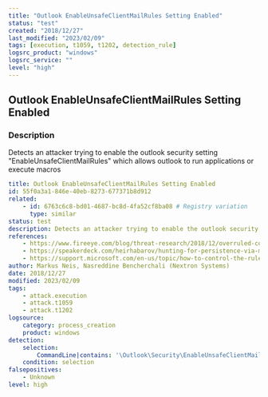 ```yaml
---
title: "Outlook EnableUnsafeClientMailRules Setting Enabled"
status: "test"
created: "2018/12/27"
last_modified: "2023/02/09"
tags: [execution, t1059, t1202, detection_rule]
logsrc_product: "windows"
logsrc_service: ""
level: "high"
---
```


## Outlook EnableUnsafeClientMailRules Setting Enabled

### Description

Detects an attacker trying to enable the outlook security setting "EnableUnsafeClientMailRules" which allows outlook to run applications or execute macros

```yml
title: Outlook EnableUnsafeClientMailRules Setting Enabled
id: 55f0a3a1-846e-40eb-8273-677371b8d912
related:
    - id: 6763c6c8-bd01-4687-bc8d-4fa52cf8ba08 # Registry variation
      type: similar
status: test
description: Detects an attacker trying to enable the outlook security setting "EnableUnsafeClientMailRules" which allows outlook to run applications or execute macros
references:
    - https://www.fireeye.com/blog/threat-research/2018/12/overruled-containing-a-potentially-destructive-adversary.html
    - https://speakerdeck.com/heirhabarov/hunting-for-persistence-via-microsoft-exchange-server-or-outlook?slide=44
    - https://support.microsoft.com/en-us/topic/how-to-control-the-rule-actions-to-start-an-application-or-run-a-macro-in-outlook-2016-and-outlook-2013-e4964b72-173c-959d-5d7b-ead562979048
author: Markus Neis, Nasreddine Bencherchali (Nextron Systems)
date: 2018/12/27
modified: 2023/02/09
tags:
    - attack.execution
    - attack.t1059
    - attack.t1202
logsource:
    category: process_creation
    product: windows
detection:
    selection:
        CommandLine|contains: '\Outlook\Security\EnableUnsafeClientMailRules'
    condition: selection
falsepositives:
    - Unknown
level: high

```
